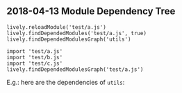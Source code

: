 ## 2018-04-13 Module Dependency Tree

```
lively.reloadModule('test/a.js')
lively.findDependedModules('test/a.js', true)
lively.findDependedModulesGraph('utils')

import 'test/a.js'
import 'test/b.js'
import 'test/c.js'
lively.findDependedModulesGraph('test/a.js')
```

E.g.: here are the dependencies of `utils`:

<script>
lively.openInspector(lively.findDependedModulesGraph('utils'))
</script>
